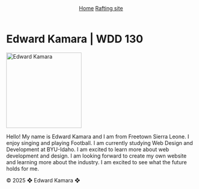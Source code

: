<!DOCTYPE html>
<html lang="en-us">
    <head>
        <meta charset="UTF-8">
        <meta name="viewport" content="width=device-width, initial-scale=1">
        <title>Edward Kamara | WDD 130</title>
    </head>
    <body>
        <header>
            <nav>
                <a href="#">Home</a>
                <a href="wwr/">Rafting site</a>
            </nav>
        </header>
        <main>
            <h1>Edward Kamara | WDD 130</h1>
            <img src="images/kamara.jpg" alt="Edward Kamara" width="200">
            <p>Hello! My name is Edward Kamara and I am from Freetown Sierra Leone. I enjoy singing and playing Football. I am currently studying Web Design and Development at BYU-Idaho. I am excited to learn more about web development and design. I am looking forward to create 
                my own website and learning more about the industry. I am excited to see what the future holds for me.
            </p>
        </main>
        <footer>
            <p>&copy; 2025 &#10070; Edward Kamara &#10070; </p>
        </footer>
    </body>
</html>
